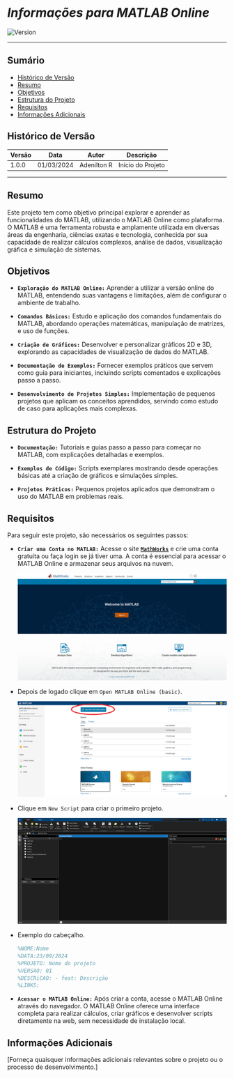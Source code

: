 # _Informações para MATLAB Online_

![Version](https://img.shields.io/badge/Version-1.0.0-blue)

---

## Sumário

- [Histórico de Versão](#histórico-de-versão)
- [Resumo](#resumo)
- [Objetivos](#objetivos)
- [Estrutura do Projeto](#estrutura-do-projeto)
- [Requisitos](#requisitos)
- [Informações Adicionais](#informações-adicionais)

## Histórico de Versão

| Versão | Data       | Autor        | Descrição            |
|--------|------------|--------------|----------------------|
| 1.0.0  | 01/03/2024 | Adenilton R  | Início do Projeto    |

---

## Resumo

Este projeto tem como objetivo principal explorar e aprender as funcionalidades do MATLAB, utilizando o MATLAB Online como plataforma. O MATLAB é uma ferramenta robusta e amplamente utilizada em diversas áreas da engenharia, ciências exatas e tecnologia, conhecida por sua capacidade de realizar cálculos complexos, análise de dados, visualização gráfica e simulação de sistemas.

## Objetivos

 - **`Exploração do MATLAB Online:`** Aprender a utilizar a versão online do
 MATLAB, entendendo suas vantagens e limitações, além de configurar o ambiente de trabalho.

 - **`Comandos Básicos:`** Estudo e aplicação dos comandos fundamentais do MATLAB, abordando operações matemáticas, manipulação de matrizes, e uso de funções.

 - **`Criação de Gráficos:`** Desenvolver e personalizar gráficos 2D e 3D, explorando as capacidades de visualização de dados do MATLAB.

 - **`Documentação de Exemplos:`** Fornecer exemplos práticos que servem como guia para iniciantes, incluindo scripts comentados e explicações passo a passo.

 - **`Desenvolvimento de Projetos Simples:`** Implementação de pequenos projetos que aplicam os conceitos aprendidos, servindo como estudo de caso para aplicações mais complexas.

## Estrutura do Projeto

 - **`Documentação:`** Tutoriais e guias passo a passo para começar no MATLAB, com explicações detalhadas e exemplos.

 - **`Exemplos de Código:`** Scripts exemplares mostrando desde operações básicas até a criação de gráficos e simulações simples.

 - **`Projetos Práticos:`** Pequenos projetos aplicados que demonstram o uso do MATLAB em problemas reais.

## Requisitos

Para seguir este projeto, são necessários os seguintes passos:

- **`Criar uma Conta no MATLAB:`** Acesse o site [**`MathWorks`**](https://matlab.mathworks.com/) e crie uma conta gratuita ou faça login se já tiver uma. A conta é essencial para acessar o MATLAB Online e armazenar seus arquivos na nuvem.
    
    ![Matlab.png](Docs/Matlab.png)
    
- Depois de logado clique em `Open MATLAB Online (basic)`.
    
    ![Primeiros_passos_1.png](Docs/Primeiros_passos_1.png)
    
- Clique em `New Script` para criar o primeiro projeto.
    
    ![Primeiros_passos_2.png](Docs/Primeiros_passos_2.png)
    
- Exemplo do cabeçalho.
    
    ```matlab
    %NOME:Nome
    %DATA:23/09/2024
    %PROJETO: Nome do projeto
    %VERSAO: 01
    %DESCRiCAO: - feat: Descrição
    %LINKS:
    ```
    
- **`Acessar o MATLAB Online:`** Após criar a conta, acesse o MATLAB Online através do navegador. O MATLAB Online oferece uma interface completa para realizar cálculos, criar gráficos e desenvolver scripts diretamente na web, sem necessidade de instalação local.

## Informações Adicionais

[Forneça quaisquer informações adicionais relevantes sobre o projeto ou o processo de desenvolvimento.]


